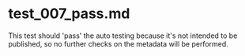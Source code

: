 # test\_007\_pass.md

This test should 'pass' the auto testing because it's not intended to be published, so no further checks on 
the metadata will be performed.

<!---
BSSw Metadata
Publish: no
Categories: Planning, Reliability, Collaboration, Crosscutting, Performance
Topics: improving productivity and sustainability, reproducibility, testing, continuous integration testing, documentation
Tags: training, webinar, video
Level: 2
Prerequisites: defaults
Aggregate: subresource
--->


